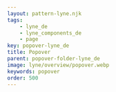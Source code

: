 ```yaml
---
layout: pattern-lyne.njk
tags: 
    - lyne_de
    - lyne_components_de
    - page
key: popover-lyne_de
title: Popover
parent: popover-folder-lyne_de
image: lyne/overview/popover.webp
keywords: popover
order: 500
---
```

